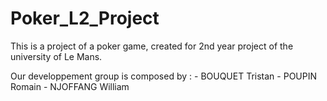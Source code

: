 # Poker_L2_Project
This is a project of a poker game, created for 2nd year project of the university of Le Mans.

Our developpement group is composed by :
	- BOUQUET Tristan
	- POUPIN Romain
	- NJOFFANG William

